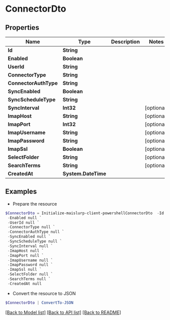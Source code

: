 # ConnectorDto
## Properties

Name | Type | Description | Notes
------------ | ------------- | ------------- | -------------
**Id** | **String** |  | 
**Enabled** | **Boolean** |  | 
**UserId** | **String** |  | 
**ConnectorType** | **String** |  | 
**ConnectorAuthType** | **String** |  | 
**SyncEnabled** | **Boolean** |  | 
**SyncScheduleType** | **String** |  | 
**SyncInterval** | **Int32** |  | [optional] 
**ImapHost** | **String** |  | [optional] 
**ImapPort** | **Int32** |  | [optional] 
**ImapUsername** | **String** |  | [optional] 
**ImapPassword** | **String** |  | [optional] 
**ImapSsl** | **Boolean** |  | [optional] 
**SelectFolder** | **String** |  | [optional] 
**SearchTerms** | **String** |  | [optional] 
**CreatedAt** | **System.DateTime** |  | 

## Examples

- Prepare the resource
```powershell
$ConnectorDto = Initialize-maislurp-client-powershellConnectorDto  -Id null `
 -Enabled null `
 -UserId null `
 -ConnectorType null `
 -ConnectorAuthType null `
 -SyncEnabled null `
 -SyncScheduleType null `
 -SyncInterval null `
 -ImapHost null `
 -ImapPort null `
 -ImapUsername null `
 -ImapPassword null `
 -ImapSsl null `
 -SelectFolder null `
 -SearchTerms null `
 -CreatedAt null
```

- Convert the resource to JSON
```powershell
$ConnectorDto | ConvertTo-JSON
```

[[Back to Model list]](../README#documentation-for-models) [[Back to API list]](../README#documentation-for-api-endpoints) [[Back to README]](../README)

